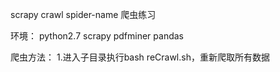 scrapy crawl spider-name
爬虫练习


环境：
    python2.7
    scrapy
    pdfminer
    pandas

爬虫方法：
    1.进入子目录执行bash reCrawl.sh，重新爬取所有数据
    